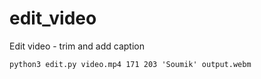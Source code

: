 # edit_video
Edit video - trim and add caption

```
python3 edit.py video.mp4 171 203 'Soumik' output.webm
```

